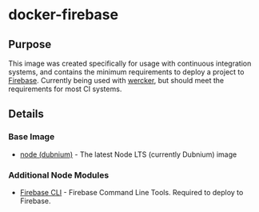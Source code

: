# docker-firebase

## Purpose

This image was created specifically for usage with continuous integration
systems, and contains the minimum requirements to deploy a project to
[Firebase](https://firebase.google.com/). Currently being used with
[wercker](https://app.wercker.com), but should meet the requirements for most CI
systems.

## Details

### Base Image

- [node (dubnium)](https://hub.docker.com/r/library/node/) - The latest Node
  LTS (currently Dubnium) image

### Additional Node Modules

- [Firebase CLI](https://github.com/firebase/firebase-tools) - Firebase Command
  Line Tools. Required to deploy to Firebase.
